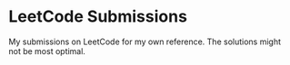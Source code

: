 # LeetCode Submissions
My submissions on LeetCode for my own reference. The solutions might not be most optimal.
